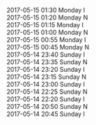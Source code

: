 2017-05-15 01:30 Monday  I  
2017-05-15 01:20 Monday  N  
2017-05-15 01:15 Monday  I  
2017-05-15 01:00 Monday  N  
2017-05-15 00:55 Monday  I  
2017-05-15 00:45 Monday  N  
2017-05-14 23:40 Sunday  I  
2017-05-14 23:35 Sunday  N  
2017-05-14 23:20 Sunday  I  
2017-05-14 23:15 Sunday  N  
2017-05-14 23:00 Sunday  I  
2017-05-14 22:25 Sunday  N  
2017-05-14 22:20 Sunday  I  
2017-05-14 20:50 Sunday  N  
2017-05-14 20:45 Sunday  I  
